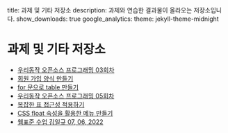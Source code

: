 title: 과제 및 기타 저장소
description: 과제와 연습한 결과물이 올라오는 저장소입니다.
show_downloads: true
google_analytics:
theme: jekyll-theme-midnight
# 과제 및 기타 저장소

* [우리동작 오픈소스 프로그래밍 03회차](./WRDJClass/03강.html)
* [회원 가입 양식 만들기](./example/01R.html)
* [for 문으로 table 만들기](./WRDJClass/create-table-for.html)
* [우리동작 오픈소스 프로그래밍 05회차](./WRDJClass/05강.html)
* [복잡한 표 접근성 적용하기](./example/complex-table.html)
* [CSS float 속성을 활용한 메뉴 만들기](./example/float-menu.html)
* [웹표준 수업 김일규 07, 06, 2022](./example/KIGClass/이력서.html)
